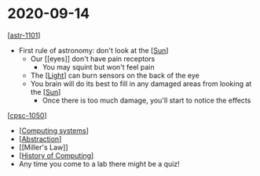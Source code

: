 # 2020-09-14

[[astr-1101]]

- First rule of astronomy: don't look at the [[Sun]]
  - Our [[eyes]] don't have pain receptors
    - You may squint but won't feel pain
  - The [[Light]] can burn sensors on the back of the eye
  - You brain will do its best to fill in any damaged areas from looking at the [[Sun]]
    - Once there is too much damage, you'll start to notice the effects

[[cpsc-1050]]

- [[Computing systems]]
- [[Abstraction]]
- [[Miller's Law]]
- [[History of Computing]]
- Any time you come to a lab there might be a quiz!

[//begin]: # "Autogenerated link references for markdown compatibility"
[astr-1101]: astr-1101 "ASTR 1101 - Intro to the Solar System"
[Sun]: sun "Sun"
[Light]: light "Light"
[cpsc-1050]: cpsc-1050 "CPSC 1050 - Introduction to Computer Science"
[Computing systems]: computing-systems "Computing Systems"
[Abstraction]: abstraction "Abstraction"
[History of Computing]: history-of-computing "History"
[//end]: # "Autogenerated link references"
